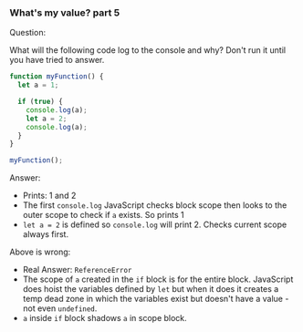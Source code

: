 ### What's my value? part 5

Question:

What will the following code log to the console and why? Don't run it until you have tried to answer.

```javascript
function myFunction() {
  let a = 1;

  if (true) {
    console.log(a);
    let a = 2;
    console.log(a);
  }
}

myFunction();
```

Answer:

* Prints: 1 and 2
* The first `console.log` JavaScript checks block scope then looks to the outer scope to check if `a` exists. So prints 1
* `let a = 2` is defined so `console.log` will print 2. Checks current scope always first.


Above is wrong:

* Real Answer: `ReferenceError`
* The scope of `a` created in the `if` block is for the entire block. JavaScript does hoist the variables defined by `let` but when it does it creates a temp dead zone in which the variables exist but doesn't have a value - not even `undefined`. 
* `a` inside `if` block shadows `a` in scope block.